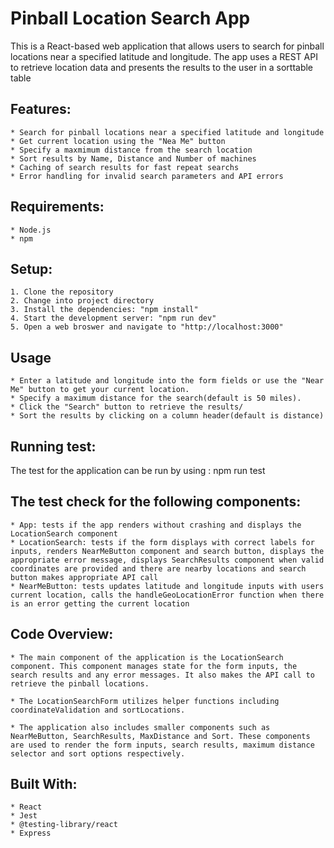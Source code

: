 # Pinball Location Search App

This is a React-based web application that allows users to search for pinball locations near a specified latitude and longitude. The app uses a REST API to retrieve location data and presents the results to the user in a sorttable table

## Features: 
    * Search for pinball locations near a specified latitude and longitude
    * Get current location using the "Nea Me" button
    * Specify a maxmimum distance from the search location
    * Sort results by Name, Distance and Number of machines
    * Caching of search results for fast repeat searchs
    * Error handling for invalid search parameters and API errors

## Requirements: 
    * Node.js
    * npm

## Setup: 
    1. Clone the repository
    2. Change into project directory
    3. Install the dependencies: "npm install"
    4. Start the development server: "npm run dev"
    5. Open a web broswer and navigate to "http://localhost:3000"

## Usage
    * Enter a latitude and longitude into the form fields or use the "Near Me" button to get your current location.
    * Specify a maximum distance for the search(default is 50 miles).
    * Click the "Search" button to retrieve the results/
    * Sort the results by clicking on a column header(default is distance)

## Running test: 
The test for the application can be run by using : npm run test

## The test check for the following components: 
    * App: tests if the app renders without crashing and displays the LocationSearch component
    * LocationSearch: tests if the form displays with correct labels for inputs, renders NearMeButton component and search button, displays the appropriate error message, displays SearchResults component when valid coordinates are provided and there are nearby locations and search button makes appropriate API call
    * NearMeButton: tests updates latitude and longitude inputs with users current location, calls the handleGeoLocationError function when there is an error getting the current location
    
## Code Overview: 

    * The main component of the application is the LocationSearch component. This component manages state for the form inputs, the search results and any error messages. It also makes the API call to retrieve the pinball locations.

    * The LocationSearchForm utilizes helper functions including coordinateValidation and sortLocations.

    * The application also includes smaller components such as NearMeButton, SearchResults, MaxDistance and Sort. These components are used to render the form inputs, search results, maximum distance selector and sort options respectively.

## Built With: 
    * React
    * Jest
    * @testing-library/react
    * Express
